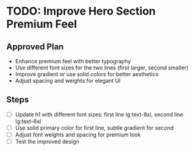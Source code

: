 # TODO: Improve Hero Section Premium Feel

## Approved Plan
- Enhance premium feel with better typography
- Use different font sizes for the two lines (first larger, second smaller)
- Improve gradient or use solid colors for better aesthetics
- Adjust spacing and weights for elegant UI

## Steps
- [ ] Update h1 with different font sizes: first line lg:text-8xl, second line lg:text-6xl
- [ ] Use solid primary color for first line, subtle gradient for second
- [ ] Adjust font weights and spacing for premium look
- [ ] Test the improved design

